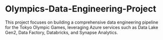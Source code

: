 # Olympics-Data-Engineering-Project
This project focuses on building a comprehensive data engineering pipeline for the Tokyo Olympic Games, leveraging Azure services such as Data Lake Gen2, Data Factory, Databricks, and Synapse Analytics. 
